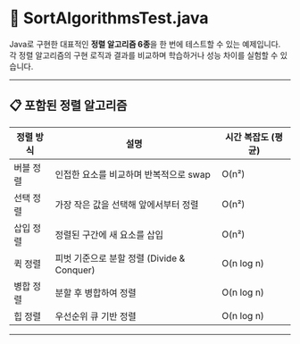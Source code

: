 # 📌 SortAlgorithmsTest.java

Java로 구현한 대표적인 **정렬 알고리즘 6종**을 한 번에 테스트할 수 있는 예제입니다.  
각 정렬 알고리즘의 구현 로직과 결과를 비교하며 학습하거나 성능 차이를 실험할 수 있습니다.

---

## 📋 포함된 정렬 알고리즘

| 정렬 방식       | 설명                                      | 시간 복잡도 (평균) |
|----------------|-------------------------------------------|---------------------|
| 버블 정렬      | 인접한 요소를 비교하며 반복적으로 swap    | O(n²)              |
| 선택 정렬      | 가장 작은 값을 선택해 앞에서부터 정렬     | O(n²)              |
| 삽입 정렬      | 정렬된 구간에 새 요소를 삽입              | O(n²)              |
| 퀵 정렬        | 피벗 기준으로 분할 정렬 (Divide & Conquer) | O(n log n)         |
| 병합 정렬      | 분할 후 병합하여 정렬                      | O(n log n)         |
| 힙 정렬        | 우선순위 큐 기반 정렬                      | O(n log n)         |

---